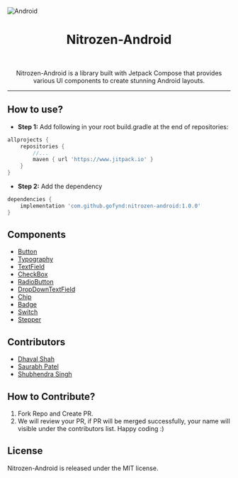 ![Android][NITROZEN_KIT_IMAGE_URL]

<h1 align="center">Nitrozen-Android</h1>

<p align="center">
    <a href="#"><img alt="" src="https://img.shields.io/badge/API-23%2B-green" /></a>
    <a href="https://www.jitpack.io/"><img alt="" src="https://img.shields.io/badge/Build-JitPack-blue" /></a>
    <a href="#"><img alt="" src="https://img.shields.io/badge/License-MIT-blue" /></a>
</p>

<p align="center">
Nitrozen-Android is a library built with Jetpack Compose that provides various UI components to create stunning Android layouts.
</p> 

---

## How to use?

- **Step 1:** Add following in your root build.gradle at the end of repositories:
```groovy
allprojects {
    repositories {
        //...
        maven { url 'https://www.jitpack.io' }
    }
}
```
- **Step 2:** Add the dependency
```groovy
dependencies {
    implementation 'com.github.gofynd:nitrozen-android:1.0.0'
}
```

## Components

* [Button](./assets/documents/buttons.md)
* [Typography](./assets/documents/typography.md)
* [TextField](./assets/documents/textfields.md)
* [CheckBox](./assets/documents/checkbox.md)
* [RadioButton](./assets/documents/radiobutton.md)
* [DropDownTextField](./assets/documents/dropdowntextfield.md)
* [Chip](./assets/documents/chip.md)
* [Badge](./assets/documents/badge.md)
* [Switch](./assets/documents/switch.md)
* [Stepper](./assets/documents/stepper.md)

## Contributors
* [Dhaval Shah][CONT_DHAVAL]
* [Saurabh Patel][CONT_SAURABH]
* [Shubhendra Singh][CONT_SHUBHENDRA]

## How to Contribute?

1. Fork Repo and Create PR.
2. We will review your PR, if PR will be merged successfully, your name will visible under the contributors list. Happy coding :)

## License
Nitrozen-Android is released under the MIT license.

[NITROZEN_KIT_IMAGE_URL]: https://raw.githubusercontent.com/hitendra-gofynd/nitrozen-ios/master/Example-Nitrozen-SwiftUI/Example-Nitrozen-SwiftUI/Preview%20Content/Nitrozen-github-white.png
[CONT_DHAVAL]: https://github.com/dhavalshah05
[CONT_SAURABH]: https://github.com/Saurabh510
[CONT_SHUBHENDRA]: https://github.com/shubhendras11
